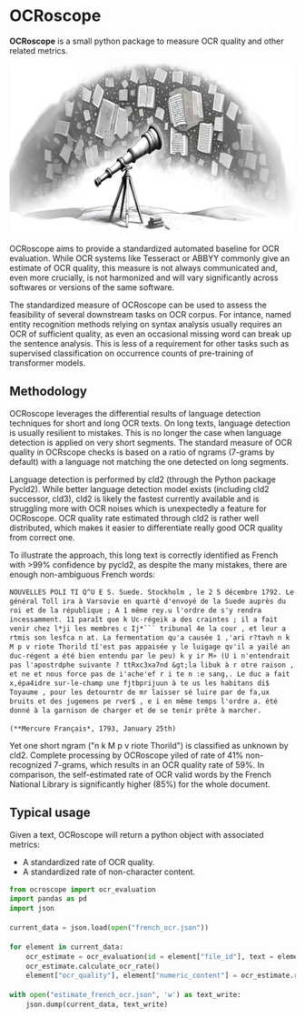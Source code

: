 # OCRoscope
**OCRoscope** is a small python package to measure OCR quality and other related metrics.

<p align="center">
<img src="https://raw.githubusercontent.com/Pleias/ocroscope/main/ocroscope_logo.jpg" alt="ocroscope logo" height="300px"/>
</p>

OCRoscope aims to provide a standardized automated baseline for OCR evaluation. While OCR systems like Tesseract or ABBYY commonly give an estimate of OCR quality, this measure is not always communicated and, even more crucially, is not harmonized and will vary significantly across softwares or versions of the same software.

The standardized measure of OCRoscope can be used to assess the feasibility of several downstream tasks on OCR corpus. For intance, named entity recognition methods relying on syntax analysis usually requires an OCR of sufficient quality, as even an occasional missing word can break up the sentence analysis. This is less of a requirement for other tasks such as supervised classification on occurrence counts of pre-training of transformer models.

## Methodology

OCRoscope leverages the differential results of language detection techniques for short and long OCR texts. On long texts, language detection is usually resilient to mistakes. This is no longer the case when language detection is applied on very short segments. The standard measure of OCR quality in OCRscope checks is based on a ratio of ngrams (7-grams by default) with a language not matching the one detected on long segments.

Language detection is performed by cld2 (through the Python package Pycld2). While better language detection model exists (including cld2 successor, cld3), cld2 is likely the fastest currently available and is struggling more with OCR noises which is unexpectedly a feature for OCRoscope. OCR quality rate estimated through cld2 is rather well distributed, which makes it easier to differentiate really good OCR quality from correct one.

To illustrate the approach, this long text is correctly identified as French with >99% confidence by pycld2, as despite the many mistakes, there are enough non-ambiguous French words:

```
NOUVELLES POLI TI Q^U E S. Suede. Stockholm , le 2 5 décembre 1792. Le général Toll ira à Varsovie en quarté d'envoyé de la Suede auprès du roi et de la république ; A 1 même rey.u l'ordre de s'y rendra incessamment. 11 paraît que k Uc-régeik a des craintes ; il a fait venir chez l*ji les membres c Ij*``` tribunal 4e la cour , et leur a rtmis son lesfca n at. La fermentation qu'a causée 1 ,'ari r?tavh n k M p v riote Thorild tî'est pas appaisée y le luigage qv'il a yailé an duc-régent a été bien entendu par le peu) k y ir M» (U i n'entendrait pas l'apostrdphe suivante ? ttRxc3xa7nd &gt;la libuk à r otre raison , et ne et nous force pas de i'ache'ef r i te n :e sang,. Le duc a fait x,épa4idre sur-le-champ une fjtbprijuun à te us les habitans di$ Toyaume , pour les detourntr de mr laisser sé luire par de fa,ux bruits et des jugemens pe rver$ , e i en même temps l'ordre a. été donné à la garnison de charger et de se tenir prête à marcher.

(**Mercure Français*, 1793, January 25th)
```

Yet one short ngram ("n k M p v riote Thorild") is classified as unknown by cld2. Complete processing by OCRoscope yiled of rate of 41% non-recognized 7-grams, which results in an OCR quality rate of 59%. In comparison, the self-estimated rate of OCR valid words by the French National Library is significantly higher (85%) for the whole document.

## Typical usage

Given a text, OCRoscope will return a python object with associated metrics:
* A standardized rate of OCR quality.
* A standardized rate of non-character content.

```python
from ocroscope import ocr_evaluation
import pandas as pd
import json

current_data = json.load(open("french_ocr.json"))

for element in current_data:
    ocr_estimate = ocr_evaluation(id = element["file_id"], text = element["sampled_text"])
    ocr_estimate.calculate_ocr_rate()
    element["ocr_quality"], element["numeric_content"] = ocr_estimate.ratio_segment, ocr_estimate.ratio_numeric

with open("estimate_french_ocr.json", 'w') as text_write:
    json.dump(current_data, text_write)
```
